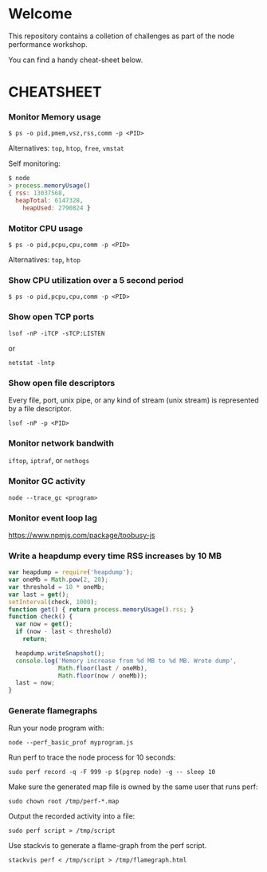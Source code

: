 # Welcome

This repository contains a colletion of challenges as part of the node performance
workshop.

You can find a handy cheat-sheet below.

# CHEATSHEET

### Monitor Memory usage

`$ ps -o pid,pmem,vsz,rss,comm -p <PID>`

Alternatives: `top`, `htop`, `free`, `vmstat`


Self monitoring:

```javascript
$ node
> process.memoryUsage()
{ rss: 13037568,
  heapTotal: 6147328,
    heapUsed: 2790824 }
```

### Motitor CPU usage

`$ ps -o pid,pcpu,cpu,comm -p <PID>`

Alternatives: `top`, `htop`

### Show CPU utilization over a 5 second period

`$ ps -o pid,pcpu,cpu,comm -p <PID>`

### Show open TCP ports

`lsof -nP -iTCP -sTCP:LISTEN`

or

`netstat -lntp`

### Show open file descriptors

Every file, port, unix pipe, or any kind of stream (unix stream) is represented by a file descriptor.

`lsof -nP -p <PID>`

### Monitor network bandwith

`iftop`, `iptraf`, or `nethogs`

### Monitor GC activity

`node --trace_gc <program>`

### Monitor event loop lag

https://www.npmjs.com/package/toobusy-js

### Write a heapdump every time RSS increases by 10 MB

```javascript
var heapdump = require('heapdump');
var oneMb = Math.pow(2, 20);
var threshold = 10 * oneMb;
var last = get();
setInterval(check, 1000);
function get() { return process.memoryUsage().rss; }
function check() {
  var now = get();
  if (now - last < threshold)
    return;

  heapdump.writeSnapshot();
  console.log('Memory increase from %d MB to %d MB. Wrote dump',
              Math.floor(last / oneMb),
              Math.floor(now / oneMb));
  last = now;
}
```

### Generate flamegraphs

Run your node program with:

`node --perf_basic_prof myprogram.js`

Run perf to trace the node process for 10 seconds:

`sudo perf record -q -F 999 -p $(pgrep node) -g -- sleep 10`

Make sure the generated map file is owned by the same user that runs perf:

`sudo chown root /tmp/perf-*.map`

Output the recorded activity into a file:

`sudo perf script > /tmp/script`

Use stackvis to generate a flame-graph from the perf script.

`stackvis perf < /tmp/script > /tmp/flamegraph.html`

###
